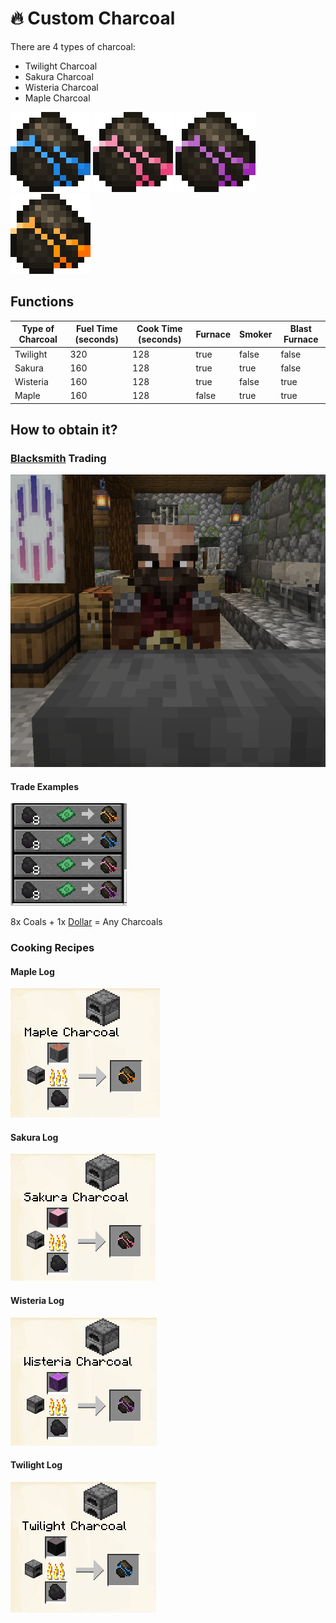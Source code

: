 # 🔥 Custom Charcoal

There are 4 types of charcoal:

* Twilight Charcoal
* Sakura Charcoal
* Wisteria Charcoal
* Maple Charcoal

![Twilight Charcoal](<../.gitbook/assets/pixil-frame-0 (7).png>) ![Sakura Charcoal](<../.gitbook/assets/pixil-frame-0 (10).png>) ![Wisteria Charcoal](<../.gitbook/assets/pixil-frame-0 (9).png>) ![Maple Charcoal](<../.gitbook/assets/pixil-frame-0 (8).png>)

## Functions

<table><thead><tr><th>Type of Charcoal</th><th>Fuel Time (seconds)</th><th>Cook Time (seconds)</th><th data-type="checkbox">Furnace</th><th data-type="checkbox">Smoker</th><th data-type="checkbox">Blast Furnace</th></tr></thead><tbody><tr><td>Twilight</td><td>320</td><td>128</td><td>true</td><td>false</td><td>false</td></tr><tr><td>Sakura</td><td>160</td><td>128</td><td>true</td><td>true</td><td>false</td></tr><tr><td>Wisteria</td><td>160</td><td>128</td><td>true</td><td>false</td><td>true</td></tr><tr><td>Maple</td><td>160</td><td>128</td><td>false</td><td>true</td><td>true</td></tr></tbody></table>

## How to obtain it?

### [Blacksmith](../cubimod-survival/npc/trading-npc/blacksmith.md) Trading

![Trading NPC at the blacksmith](<../.gitbook/assets/image (94).png>)

#### Trade Examples

![](<../.gitbook/assets/image (53).png>)

8x Coals + 1x [Dollar](../cubimod-survival/currencies/dollar.md) = Any Charcoals

### Cooking Recipes

#### Maple Log

![](<../.gitbook/assets/image (19).png>)

#### Sakura Log

![](<../.gitbook/assets/image (124).png>)

#### Wisteria Log

![](<../.gitbook/assets/image (137) (1).png>)

#### Twilight Log

![](<../.gitbook/assets/image (22).png>)
